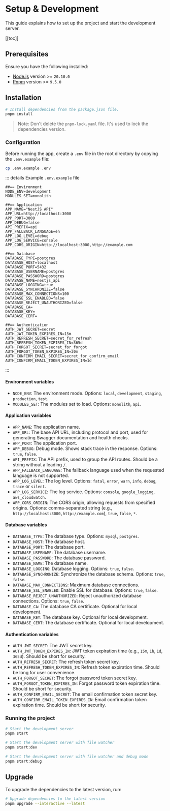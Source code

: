 # Setup & Development

This guide explains how to set up the project and start the development server.

[[toc]]

## Prerequisites

Ensure you have the following installed:

- [Node.js](https://nodejs.org/en) version >= `20.10.0`
- [Pnpm](https://pnpm.io/installation) version >= `9.5.0`

## Installation

```bash
# Install dependencies from the package.json file.
pnpm install
```

> Note: Don't delete the `pnpm-lock.yaml` file. It's used to lock the dependencies version.

### Configuration

Before running the app, create a `.env` file in the root directory by copying the `.env.example` file:

```bash
cp .env.example .env
```

::: details Example `.env.example` file

```env
##== Environment
NODE_ENV=development
MODULES_SET=monolith

##== Application
APP_NAME="NestJS API"
APP_URL=http://localhost:3000
APP_PORT=3000
APP_DEBUG=false
API_PREFIX=api
APP_FALLBACK_LANGUAGE=en
APP_LOG_LEVEL=debug
APP_LOG_SERVICE=console
APP_CORS_ORIGIN=http://localhost:3000,http://example.com

##== Database
DATABASE_TYPE=postgres
DATABASE_HOST=localhost
DATABASE_PORT=5432
DATABASE_USERNAME=postgres
DATABASE_PASSWORD=postgres
DATABASE_NAME=nestjs_api
DATABASE_LOGGING=true
DATABASE_SYNCHRONIZE=false
DATABASE_MAX_CONNECTIONS=100
DATABASE_SSL_ENABLED=false
DATABASE_REJECT_UNAUTHORIZED=false
DATABASE_CA=
DATABASE_KEY=
DATABASE_CERT=

##== Authentication
AUTH_JWT_SECRET=secret
AUTH_JWT_TOKEN_EXPIRES_IN=15m
AUTH_REFRESH_SECRET=secret_for_refresh
AUTH_REFRESH_TOKEN_EXPIRES_IN=365d
AUTH_FORGOT_SECRET=secret_for_forgot
AUTH_FORGOT_TOKEN_EXPIRES_IN=30m
AUTH_CONFIRM_EMAIL_SECRET=secret_for_confirm_email
AUTH_CONFIRM_EMAIL_TOKEN_EXPIRES_IN=1d
```

:::

#### Environment variables

- `NODE_ENV`: The environment mode. Options: `local`, `development`, `staging`, `production`, `test`.
- `MODULES_SET`: The modules set to load. Options: `monolith`, `api`.

#### Application variables

- `APP_NAME`: The application name.
- `APP_URL`: The base API URL, including protocol and port, used for generating Swagger documentation and health checks.
- `APP_PORT`: The application port.
- `APP_DEBUG`: Debug mode. Shows stack trace in the response. Options: `true`, `false`.
- `API_PREFIX`: The API prefix, used to group the API routes. Should be a string without a leading `/`.
- `APP_FALLBACK_LANGUAGE`: The fallback language used when the requested language is not supported.
- `APP_LOG_LEVEL`: The log level. Options: `fatal`, `error`, `warn`, `info`, `debug`, `trace` or `silent`.
- `APP_LOG_SERVICE`: The log service. Options: `console`, `google_logging`, `aws_cloudwatch`.
- `APP_CORS_ORIGIN`: The CORS origin, allowing requests from specified origins. Options: comma-separated string (e.g., `http://localhost:3000,http://example.com`), `true`, `false`, `*`.

#### Database variables

- `DATABASE_TYPE`: The database type. Options: `mysql`, `postgres`.
- `DATABASE_HOST`: The database host.
- `DATABASE_PORT`: The database port.
- `DATABASE_USERNAME`: The database username.
- `DATABASE_PASSWORD`: The database password.
- `DATABASE_NAME`: The database name.
- `DATABASE_LOGGING`: Database logging. Options: `true`, `false`.
- `DATABASE_SYNCHRONIZE`: Synchronize the database schema. Options: `true`, `false`.
- `DATABASE_MAX_CONNECTIONS`: Maximum database connections.
- `DATABASE_SSL_ENABLED`: Enable SSL for database. Options: `true`, `false`.
- `DATABASE_REJECT_UNAUTHORIZED`: Reject unauthorized database connections. Options: `true`, `false`.
- `DATABASE_CA`: The database CA certificate. Optional for local development.
- `DATABASE_KEY`: The database key. Optional for local development.
- `DATABASE_CERT`: The database certificate. Optional for local development.

#### Authentication variables

- `AUTH_JWT_SECRET`: The JWT secret key.
- `AUTH_JWT_TOKEN_EXPIRES_IN`: JWT token expiration time (e.g., `15m`, `1h`, `1d`, `365d`). Should be short for security.
- `AUTH_REFRESH_SECRET`: The refresh token secret key.
- `AUTH_REFRESH_TOKEN_EXPIRES_IN`: Refresh token expiration time. Should be long for user convenience.
- `AUTH_FORGOT_SECRET`: The forgot password token secret key.
- `AUTH_FORGOT_TOKEN_EXPIRES_IN`: Forgot password token expiration time. Should be short for security.
- `AUTH_CONFIRM_EMAIL_SECRET`: The email confirmation token secret key.
- `AUTH_CONFIRM_EMAIL_TOKEN_EXPIRES_IN`: Email confirmation token expiration time. Should be short for security.

### Running the project

```bash
# Start the development server
pnpm start

# Start the development server with file watcher
pnpm start:dev

# Start the development server with file watcher and debug mode
pnpm start:debug
```

## Upgrade

To upgrade the dependencies to the latest version, run:

```bash
# Upgrade dependencies to the latest version
pnpm upgrade --interactive --latest
```
